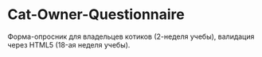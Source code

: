 # Cat-Owner-Questionnaire
Форма-опросник для владельцев котиков (2-неделя учебы), валидация через HTML5 (18-ая неделя учебы).
